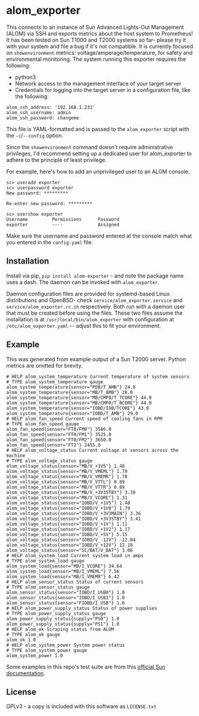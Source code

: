 # alom_exporter

This connects to an instance of Sun Advanced Lights-Out Management (ALOM) via SSH and exports metrics about the host system to Prometheus! It has been tested on Sun T1000 and T2000 systems so far- please try it with your system and file a bug if it's not compatible. It is currently focused on `showenvironment` metrics: voltage/amperage/temperature, for safety and environmental monitoring. The system running this exporter requires the following:

- python3
- Network access to the management interface of your target server
- Credentials for logging into the target server in a configuration file, like the following:

```
alom_ssh_address: '192.168.1.231'
alom_ssh_username: admin
alom_ssh_password: changeme
```

This file is YAML-formatted and is passed to the `alom_exporter` script with the `-c`/`--config` option.

Since the `showenvironment` command doesn't require administrative privileges, I'd recommend setting up a dedicated user for alom_exporter to adhere to the principle of least privilege.

For example, here's how to add an unprivileged user to an ALOM console.

```
sc> useradd exporter
sc> userpassword exporter
New password: *********

Re-enter new password: *********

sc> usershow exporter
Username         Permissions      Password
exporter         ----             Assigned
```

Make sure the username and password entered at the console match what you entered in the `config.yaml` file.

## Installation

Install via pip, `pip install alom-exporter` - and note the package name uses a dash. The daemon can be invoked with `alom_exporter`.

Daemon configuration files are provided for systemd-based Linux distributions and OpenBSD- check `service/alom_exporter.service` and `service/alom_exporter.rc.sh` respectively. Both run with a daemon user that must be created before using the files. These two files assume the installation is at `/usr/local/bin/alom_exporter` with configuration at `/etc/alom_exporter.yaml` -- adjust this to fit your environment.

## Example

This was generated from example output of a Sun T2000 server. Python metrics are omitted for brevity.

```
# HELP alom_system_temperature Current temperature of system sensors
# TYPE alom_system_temperature gauge
alom_system_temperature{sensor="PDB/T_AMB"} 24.0
alom_system_temperature{sensor="MB/T_AMB"} 28.0
alom_system_temperature{sensor="MB/CMP0/T_TCORE"} 44.0
alom_system_temperature{sensor="MB/CMP0/T_BCORE"} 44.0
alom_system_temperature{sensor="IOBD/IOB/TCORE"} 43.0
alom_system_temperature{sensor="IOBD/T_AMB"} 29.0
# HELP alom_fan_speed Current speed of cooling fans in RPM
# TYPE alom_fan_speed gauge
alom_fan_speed{sensor="FT0/FM0"} 3586.0
alom_fan_speed{sensor="FT0/FM1"} 3525.0
alom_fan_speed{sensor="FT0/FM2"} 3650.0
alom_fan_speed{sensor="FT2"} 2455.0
# HELP alom_voltage_status Current voltage at sensors across the machine
# TYPE alom_voltage_status gauge
alom_voltage_status{sensor="MB/V_+1V5"} 1.48
alom_voltage_status{sensor="MB/V_VMEML"} 1.79
alom_voltage_status{sensor="MB/V_VMEMR"} 1.78
alom_voltage_status{sensor="MB/V_VTTL"} 0.89
alom_voltage_status{sensor="MB/V_VTTR"} 0.89
alom_voltage_status{sensor="MB/V_+3V3STBY"} 3.39
alom_voltage_status{sensor="MB/V_VCORE"} 1.31
alom_voltage_status{sensor="IOBD/V_+1V5"} 1.48
alom_voltage_status{sensor="IOBD/V_+1V8"} 1.79
alom_voltage_status{sensor="IOBD/V_+3V3MAIN"} 3.36
alom_voltage_status{sensor="IOBD/V_+3V3STBY"} 3.41
alom_voltage_status{sensor="IOBD/V_+1V"} 1.11
alom_voltage_status{sensor="IOBD/V_+1V2"} 1.17
alom_voltage_status{sensor="IOBD/V_+5V"} 5.15
alom_voltage_status{sensor="IOBD/V_-12V"} -12.04
alom_voltage_status{sensor="IOBD/V_+12V"} 12.18
alom_voltage_status{sensor="SC/BAT/V_BAT"} 3.06
# HELP alom_system_load Current system load in amps
# TYPE alom_system_load gauge
alom_system_load{sensor="MB/I_VCORE"} 34.64
alom_system_load{sensor="MB/I_VMEML"} 7.56
alom_system_load{sensor="MB/I_VMEMR"} 6.42
# HELP alom_sensor_status Status of current sensors
# TYPE alom_sensor_status gauge
alom_sensor_status{sensor="IOBD/I_USB0"} 1.0
alom_sensor_status{sensor="IOBD/I_USB1"} 1.0
alom_sensor_status{sensor="FIOBD/I_USB"} 1.0
# HELP alom_power_supply_status Status of power supplies
# TYPE alom_power_supply_status gauge
alom_power_supply_status{supply="PS0"} 1.0
alom_power_supply_status{supply="PS1"} 1.0
# HELP alom_ok Scraping status from ALOM
# TYPE alom_ok gauge
alom_ok 1.0
# HELP alom_system_power System power status
# TYPE alom_system_power gauge
alom_system_power 1.0
```
Some examples in this repo's test suite are from this [official Sun documentation](https://docs.oracle.com/cd/E19076-01/t1k.srvr/819-3250-11/command_shell.html).

## License

GPLv3 - a copy is included with this software as `LICENSE.txt`
